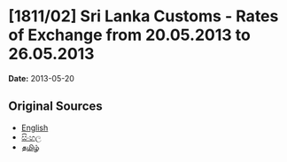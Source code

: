 # [1811/02] Sri Lanka Customs - Rates of Exchange from 20.05.2013 to 26.05.2013

**Date:** 2013-05-20

## Original Sources

- [English](https://documents.gov.lk/view/extra-gazettes/2013/5/1811-02_E.pdf)
- [සිංහල](https://documents.gov.lk/view/extra-gazettes/2013/5/1811-02_S.pdf)
- [தமிழ்](https://documents.gov.lk/view/extra-gazettes/2013/5/1811-02_T.pdf)
